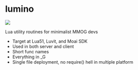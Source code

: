 lumino
======

<a href="http://travis-ci.org/kengonakajima/lumino"><img src="https://secure.travis-ci.org/kengonakajima/lumino.png"></a>


Lua utility routines for minimalist MMOG devs

 - Target at Lua51, Luvit, and Moai SDK
 - Used in both server and client
 - Short func names
 - Everything in _G
 - Single file deployment, no require() hell in multiple platform

